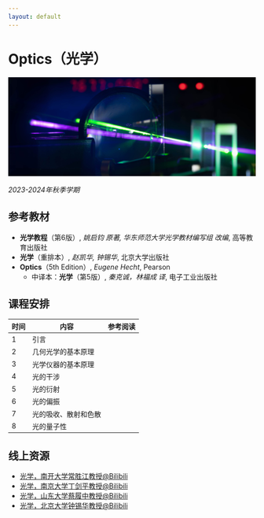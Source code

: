 ```yaml
---
layout: default
---
```


# Optics（光学）

![](/image/optics.jpg)

*2023-2024年秋季学期*

## 参考教材

* **光学教程**（第6版）, *姚启钧 原著, 华东师范大学光学教材编写组 改编*, 高等教育出版社
* **光学**（重排本）, *赵凯华, 钟锡华*, 北京大学出版社
* **Optics**（5th Edition）, *Eugene Hecht*, Pearson
    * 中译本：**光学**（第5版）, *秦克诚，林福成 译*, 电子工业出版社

## 课程安排

时间 | 内容 | 参考阅读
----|----|----
1   | 引言 | 
2   | 几何光学的基本原理 | 
3   | 光学仪器的基本原理 |
4   | 光的干涉 | 
5   | 光的衍射 |
6   | 光的偏振 |
7   | 光的吸收、散射和色散 |
8   | 光的量子性 |

## 线上资源

* [光学，南开大学常胜江教授@Bilibili](https://www.bilibili.com/video/BV15W41137qR)
* [光学，南京大学丁剑平教授@Bilibili](https://www.bilibili.com/video/BV19p411f75x)
* [光学，山东大学蔡履中教授@Bilibili](https://www.bilibili.com/video/BV1y441167SH)
* [光学，北京大学钟锡华教授@Bilibili](https://www.bilibili.com/video/BV1Sy4y1n7z5)